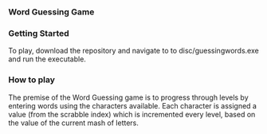 ### Word Guessing Game



### Getting Started
To play, download the repository and navigate to to disc/guessingwords.exe and run the executable. 


### How to play

The premise of the Word Guessing game is to progress through levels by entering words using the characters available. Each character is assigned a value (from the scrabble index) which is incremented every level, based on the value of the current mash of letters. 
